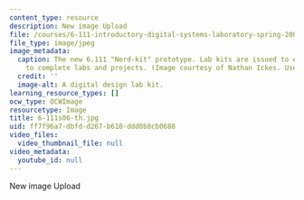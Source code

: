 ```yaml
---
content_type: resource
description: New image Upload
file: /courses/6-111-introductory-digital-systems-laboratory-spring-2006/ff7f96a7dbfdd267b610ddd0b8cb0688_6-111s06-th.jpg
file_type: image/jpeg
image_metadata:
  caption: The new 6.111 "Nerd-kit" prototype. Lab kits are issued to each student
    to complete labs and projects. (Image courtesy of Nathan Ickes. Used with permission.)
  credit: ''
  image-alt: A digital design lab kit.
learning_resource_types: []
ocw_type: OCWImage
resourcetype: Image
title: 6-111s06-th.jpg
uid: ff7f96a7-dbfd-d267-b610-ddd0b8cb0688
video_files:
  video_thumbnail_file: null
video_metadata:
  youtube_id: null
---
```

New image Upload

